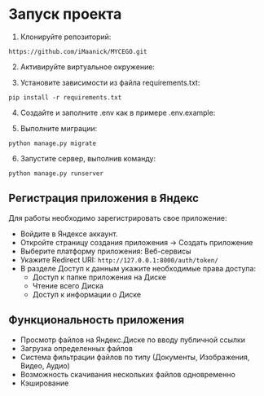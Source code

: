 # Запуск проекта

1. Клонируйте репозиторий:

```
https://github.com/iMaanick/MYCEGO.git
```

2. Активируйте виртуальное окружение:


3. Установите зависимости из файла requirements.txt:

```
pip install -r requirements.txt
```
4. Создайте и заполните .env как в примере .env.example:

5. Выполните миграции:
```
python manage.py migrate
``` 

6. Запустите сервер, выполнив команду:

```
python manage.py runserver
```

## Регистрация приложения в Яндекс

Для работы необходимо зарегистрировать свое приложение:

- Войдите в Яндексе аккаунт.
- Откройте страницу создания приложения -> Создать приложение
- Выберите платформу приложения: Веб-сервисы
- Укажите Redirect URI: ```http://127.0.0.1:8000/auth/token/```
- В разделе Доступ к данным укажите необходимые права доступа:
  - Доступ к папке приложения на Диске
  - Чтение всего Диска
  - Доступ к информации о Диске

## Функциональность приложения

- Просмотр файлов на Яндекс.Диске по вводу публичной ссылки
- Загрузка определенных файлов
- Система фильтрации файлов по типу (Документы, Изображения, Видео, Аудио)
- Возможность скачивания нескольких файлов одновременно
- Кэширование
